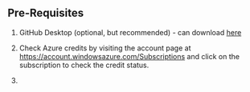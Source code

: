 ## Pre-Requisites

1. GitHub Desktop (optional, but recommended) - can download [here](https://desktop.github.com/)

2. Check Azure credits by visiting the account page at https://account.windowsazure.com/Subscriptions and click on the subscription to check the credit status.

3. 
